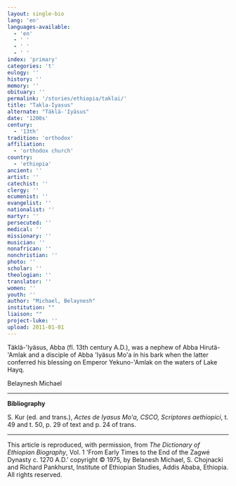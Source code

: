 ```yaml
---
layout: single-bio
lang: 'en'
languages-available:
  - 'en'
  - ' '
  - ' '
  - ' '
index: 'primary'
categories: 't'
eulogy: ''
history: ''
memory: ''
obituary: ''
permalink: '/stories/ethiopia/taklai/'
title: "Takla-Iyasus"
alternate: "Täklä-'Iyäsus"
date: '1200s'
century:
  - '13th'
tradition: 'orthodox'
affiliation:
  - 'orthodox church'
country:
  - 'ethiopia'
ancient: ''
artist: ''
catechist: ''
clergy: ''
ecumenist: ''
evangelist: ''
nationalist: ''
martyr: ''
persecuted: ''
medical: ''
missionary: ''
musician: ''
nonafrican: ''
nonchristian: ''
photo: ''
scholar: ''
theologian: ''
translator: ''
women: ''
youth: ''
author: "Michael, Belaynesh"
institution: ""
liaison: ""
project-luke: ''
upload: 2011-01-01
---
```




T&auml;kl&auml;-'Iy&auml;sus, Abba (fl. 13th century A.D.), was a nephew of Abba Hirutä-'Amlak and a disciple of Abba 'Iyäsus Mo'a in his bark when the latter conferred his blessing on Emperor Yekuno-'Amlak on the waters of Lake Hayq.

Belaynesh Michael

---

**Bibliography**

S. Kur (ed. and trans.), *Actes de Iyasus Mo'a, CSCO, Scriptores aethiopici*, t. 49 and t. 50, p. 29 of text and p. 24 of trans.

---

This article is reproduced, with permission, from *The Dictionary of Ethiopian Biography*, Vol. 1 'From Early Times to the End of the Zagwé Dynasty c. 1270 A.D.' copyright © 1975, by Belanesh Michael, S. Chojnacki and Richard Pankhurst, Institute of Ethiopian Studies, Addis Ababa, Ethiopia. All rights reserved.
